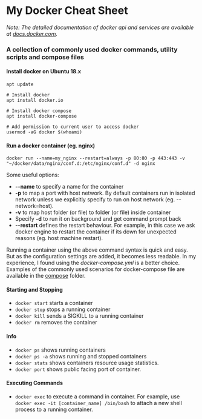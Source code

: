# My Docker Cheat Sheet

*Note: The detailed documentation of docker api and services are available at [docs.docker.com](https://docs.docker.com).*
### A collection of commonly used docker commands, utility scripts and compose files

#### Install docker on Ubuntu 18.x
```
apt update

# Install docker
apt install docker.io

# Install docker compose
apt install docker-compose

# Add permission to current user to access docker
usermod -aG docker $(whoami)
```

#### Run a docker container (eg. nginx)

```
docker run --name=my_nginx --restart=always -p 80:80 -p 443:443 -v "~/docker/data/nginx/conf.d:/etc/nginx/conf.d" -d nginx
```

Some useful options: 
* **--name** to specify a name for the container
* **-p** to map a port with host network. By default containers run in isolated network unless we explicitly specify to run on host network (eg. --network=host). 
* **-v** to map host folder (or file) to folder (or file) inside container
* Specify **-d** to run it on background and get command prompt back
* **--restart** defines the restart behaviour. For example, in this case we ask docker engine to restart the container if its down for unexpected reasons (eg. host machine restart).

Running a container using the above command syntax is quick and easy. But as the configuration settings are added, it becomes less readable. In my experience, I found using the *docker-compose.yml* is a better choice. Examples of the commonly used scenarios for docker-compose file are available in the [compose](https://github.com/shahedk/docker/tree/master/compose) folder. 

#### Starting and Stopping

* `docker start` starts a container
* `docker stop` stops a running container
* `docker kill` sends a SIGKILL to a running container
* `docker rm` removes the container


#### Info

* `docker ps` shows running containers
* `docker ps -a` shows running and stopped containers
* `docker stats` shows containers resource usage statistics.
* `docker port` shows public facing port of container.


#### Executing Commands

* `docker exec` to execute a command in container. For example, use `docker exec -it [container_name] /bin/bash` to attach a new shell process to a running container.
